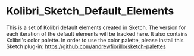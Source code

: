 # Kolibri_Sketch_Default_Elements
This is a set of Kolibri default elements created in Sketch. The version for each iteration of the default elements will be tracked here.
It also contains Kolibri's color palette. In order to use the color palette, please install this Sketch plug-in: https://github.com/andrewfiorillo/sketch-palettes
